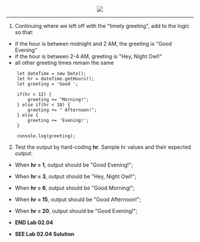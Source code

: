 <!-- ## 02.04 Lab -->

<p align="center">
<img src="../../../images/labs/ND-JS-Bootcamp-Lab-Banner-0204.jpg">
</p>

<!-- <h2 align="center">02.04 Lab</h2> -->
<hr>

1. Continuing where we left off with the "timely greeting", add to the logic so that:

- if the hour is between midnight and 2 AM, the greeting is "Good Evening"
- if the hour is between 2-4 AM, greeting is "Hey, Night Owl!"
- all other greeting times remain the same

```
    let dateTime = new Date();
    let hr = dateTime.getHours();
    let greeting = 'Good ';

    if(hr < 12) {
        greeting += "Morning!";
    } else if(hr < 18) {
        greeting += " Afternoon!";
    } else {
        greeting += 'Evening!';
    }

    console.log(greeting);
```

2. Test the output by hard-coding **hr**. Sample hr values and their expected output:

- When **hr = 1**, output should be "Good Evening!";
- When **hr = 3**, output should be "Hey, Night Owl!";
- When **hr = 6**, output should be "Good Morning!";
- When **hr = 15**, output should be "Good Afternoon!";
- When **hr = 20**, output should be "Good Evening!";

- **END Lab 02.04**
- **SEE Lab 02.04 Solution**
